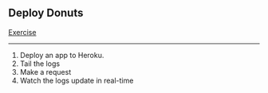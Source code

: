 ## Deploy Donuts

[Exercise](https://github.com/sikaeducation/deploy-donuts)

---

1. Deploy an app to Heroku.
2. Tail the logs
3. Make a request
4. Watch the logs update in real-time
